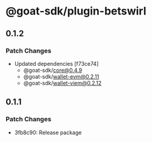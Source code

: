 # @goat-sdk/plugin-betswirl

## 0.1.2

### Patch Changes

- Updated dependencies [f73ce74]
  - @goat-sdk/core@0.4.9
  - @goat-sdk/wallet-evm@0.2.11
  - @goat-sdk/wallet-viem@0.2.12

## 0.1.1

### Patch Changes

- 3fb8c90: Release package
